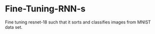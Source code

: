 # Fine-Tuning-RNN-s
Fine tuning resnet-18 such that it sorts and classifies images from MNIST data set.
